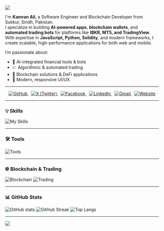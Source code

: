 <img src="https://capsule-render.vercel.app/api?type=waving&color=0:3a8296,100:091519&height=150&text=Hi,%20I'm%20Kamran%20Ali&fontSize=50&fontColor=61DAFB&fontAlignY=45&animation=twinkling&desc=Software%20Engineer%20%7C%20Blockchain%20Developer%20%7C%20AI%20Enthusiast&descSize=25&descAlignY=85&section=header" />

I'm **Kamran Ali**, a Software Engineer and Blockchain Developer from Sukkur, Sindh, Pakistan.  
I specialize in building **AI-powered apps**, **blockchain wallets**, and **automated trading bots** for platforms like **IBKR, MT5, and TradingView**.  
With expertise in **JavaScript, Python, Solidity**, and modern frameworks, I create scalable, high-performance applications for both web and mobile.

I’m passionate about:
- 🚀 AI-integrated financial tools & bots
- 💹 Algorithmic & automated trading
- 🔗 Blockchain solutions & DeFi applications
- 📱 Modern, responsive UI/UX

---

<!-- ================== Social Badges ================== -->
<p align="center">
  <!-- GitHub -->
  <a href="https://github.com/KamranAliOfficial" target="_blank" rel="noopener">
    <img src="https://img.shields.io/badge/-GitHub-181717?style=for-the-badge&logo=github&logoColor=white" alt="GitHub"/>
  </a>
  &nbsp;
  <!-- X (Twitter) -->
  <a href="https://x.com/KamranAliOfficial" target="_blank" rel="noopener">
    <img src="https://img.shields.io/badge/-X-000000?style=for-the-badge&logo=x&logoColor=white" alt="X (Twitter)"/>
  </a>
  &nbsp;
  <!-- Facebook -->
  <a href="https://facebook.com/KamranAliOfficial" target="_blank" rel="noopener">
    <img src="https://img.shields.io/badge/-Facebook-1877F2?style=for-the-badge&logo=facebook&logoColor=white" alt="Facebook"/>
  </a>
  &nbsp;
  <!-- LinkedIn -->
  <a href="https://www.linkedin.com/in/kamranaliofficial" target="_blank" rel="noopener">
    <img src="https://img.shields.io/badge/-LinkedIn-0077B5?style=for-the-badge&logo=linkedin&logoColor=white" alt="LinkedIn"/>
  </a>
  &nbsp;
  <!-- Gmail -->
  <a href="mailto:kamranalideveloper@gmail.com" target="_blank" rel="noopener">
    <img src="https://img.shields.io/badge/-Gmail-D14836?style=for-the-badge&logo=gmail&logoColor=white" alt="Gmail"/>
  </a>
  &nbsp;
  <!-- Website -->
  <a href="https://kamranali.dev" target="_blank" rel="noopener">
    <img src="https://img.shields.io/badge/-kamranali.dev-0F172A?style=for-the-badge&logo=google-chrome&logoColor=white" alt="Website"/>
  </a>
</p>

---


### 💡 Skills
![My Skills](https://skillicons.dev/icons?perline=12&i=html,css,bootstrap,tailwind,js,ts,react,next,nodejs,express,python,solidity,php,laravel,mysql,postgres,firebase,supabase,redux,jest,prisma,git,docker)

---

### 🛠 Tools
![Tools](https://skillicons.dev/icons?i=vscode,postman,notion,androidstudio,github,vercel,netlify,figma)

---

### 🌐 Blockchain & Trading
![Blockchain](https://skillicons.dev/icons?i=solidity,web3,metamask,bitcoin,ethereum)
![Trading](https://skillicons.dev/icons?i=python)

---

### 📊 GitHub Stats
![GitHub stats](https://github-readme-stats.vercel.app/api?username=KamranAliOfficial&theme=react&show_icons=true&)
![GitHub Streak](https://github-readme-streak-stats.herokuapp.com?user=KamranAliOfficial&theme=react&card_width=470)
![Top Langs](https://github-readme-stats.vercel.app/api/top-langs/?username=KamranAliOfficial&card_width=495&langs_count=7&layout=compact&theme=react)

---

<img src="https://capsule-render.vercel.app/api?type=waving&color=0:4daec8,100:091519&height=100&section=footer" />
